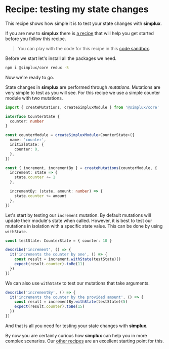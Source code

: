 # Recipe: testing my state changes

This recipe shows how simple it is to test your state changes with **simplux**.

If you are new to **simplux** there is [a recipe](../getting-started#readme) that will help you get started before you follow this recipe.

> You can play with the code for this recipe in this [code sandbox](https://codesandbox.io/s/github/MrWolfZ/simplux/tree/master/recipes/basics/testing-state-changes).

Before we start let's install all the packages we need.

```sh
npm i @simplux/core redux -S
```

Now we're ready to go.

State changes in **simplux** are performed through _mutations_. Mutations are very simple to test as you will see. For this recipe we use a simple counter module with two mutations.

```ts
import { createMutations, createSimpluxModule } from '@simplux/core'

interface CounterState {
  counter: number
}

const counterModule = createSimpluxModule<CounterState>({
  name: 'counter',
  initialState: {
    counter: 0,
  },
})

const { increment, incrementBy } = createMutations(counterModule, {
  increment: state => {
    state.counter += 1
  },

  incrementBy: (state, amount: number) => {
    state.counter += amount
  },
})
```

Let's start by testing our `increment` mutation. By default mutations will update their module's state when called. However, it is best to test our mutations in isolation with a specific state value. This can be done by using `withState`.

```ts
const testState: CounterState = { counter: 10 }

describe('increment', () => {
  it('increments the counter by one', () => {
    const result = increment.withState(testState)()
    expect(result.counter).toBe(11)
  })
})
```

We can also use `withState` to test our mutations that take arguments.

```ts
describe('incrementBy', () => {
  it('increments the counter by the provided amount', () => {
    const result = incrementBy.withState(testState)(5)
    expect(result.counter).toBe(15)
  })
})
```

And that is all you need for testing your state changes with **simplux**.

By now you are certainly curious how **simplux** can help you in more complex scenarios. Our [other recipes](../../../../..#recipes) are an excellent starting point for this.
